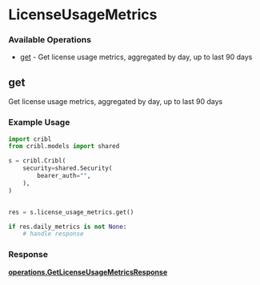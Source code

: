 # LicenseUsageMetrics

### Available Operations

* [get](#get) - Get license usage metrics, aggregated by day, up to last 90 days

## get

Get license usage metrics, aggregated by day, up to last 90 days

### Example Usage

```python
import cribl
from cribl.models import shared

s = cribl.Cribl(
    security=shared.Security(
        bearer_auth="",
    ),
)


res = s.license_usage_metrics.get()

if res.daily_metrics is not None:
    # handle response
```


### Response

**[operations.GetLicenseUsageMetricsResponse](../../models/operations/getlicenseusagemetricsresponse.md)**

